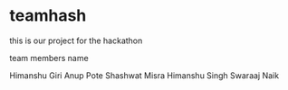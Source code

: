 # teamhash
this is our project for the hackathon

team members name 
 
 Himanshu Giri
 Anup Pote
 Shashwat Misra
 Himanshu Singh
 Swaraaj Naik
